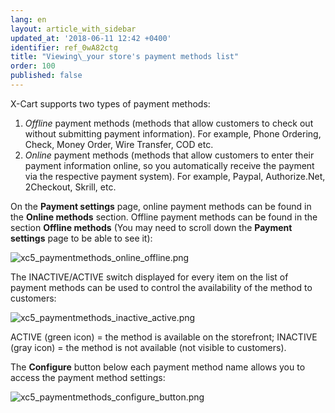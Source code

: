 ```yaml
---
lang: en
layout: article_with_sidebar
updated_at: '2018-06-11 12:42 +0400'
identifier: ref_0wA82ctg
title: "Viewing\_your store's payment methods list"
order: 100
published: false
---
```

X-Cart supports two types of payment methods:

1.  _Offline_ payment methods (methods that allow customers to check out without submitting payment information). For example, Phone Ordering, Check, Money Order, Wire Transfer, COD etc.
2.  _Online_ payment methods (methods that allow customers to enter their payment information online, so you automatically receive the payment via the respective payment system). For example, Paypal, Authorize.Net, 2Checkout, Skrill, etc.

On the **Payment settings** page, online payment methods can be found in the **Online methods** section. Offline payment methods can be found in the section **Offline methods** (You may need to scroll down the **Payment settings** page to be able to see it):

![xc5_paymentmethods_online_offline.png]({{site.baseurl}}/attachments/ref_Jq6Bsdrt/xc5_paymentmethods_online_offline.png)

The INACTIVE/ACTIVE switch displayed for every item on the list of payment methods can be used to control the availability of the method to customers:

![xc5_paymentmethods_inactive_active.png]({{site.baseurl}}/attachments/ref_Jq6Bsdrt/xc5_paymentmethods_inactive_active.png)

ACTIVE (green icon) = the method is available on the storefront;
INACTIVE (gray icon) = the method is not available (not visible to customers).

The **Configure** button below each payment method name allows you to access the payment method settings:

![xc5_paymentmethods_configure_button.png]({{site.baseurl}}/attachments/ref_Jq6Bsdrt/xc5_paymentmethods_configure_button.png)

